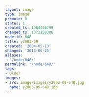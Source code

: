 ```yaml
---
layout: image
type: image
promote: 0
status: 1
created_ts: 1084406799
changed_ts: 1372159386
node_id: 648
title: y2003-09
created: '2004-05-13'
changed: '2013-06-25'
aliases:
- "/node/648/"
permalink: "/node/648/"
tags:
- Older
images:
- src: image/images/y2003-09-648.jpg
  name: y2003-09-648.jpg
---
```


